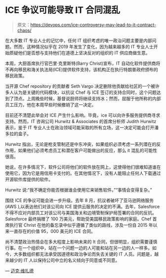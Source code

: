 # ICE 争议可能导致 IT 合同混乱

> 原文：<https://devops.com/ice-controversy-may-lead-to-it-contract-chaos/>

在大多数 IT 专业人士的记忆中，任何 IT 组织考虑的唯一政治问题主要是内部问题。然而，这种情况似乎在 2019 年发生了变化，因为越来越多的 IT 专业人士开始质疑他们是否想与支持他们在道德上坚决反对的组织的 IT 供应商做生意。

本周，大厨首席执行官巴里·克里斯特(Barry Christ)宣布，IT 自动化软件提供商将不再向移民和海关执法局(ICE)提供软件支持，该机构正在执行特朗普政府颁布的移民政策。

当开源 Chef repository 的贡献者 Seth Vargo 决定删除他贡献给社区的一个被许多人认为是关键的代码模块，以抗议 Chef 与 ICE 签订的支持合同时，这个问题达到了顶点。上周晚些时候，基督说厨师将继续支持冰；然而，屈服于他所称的内部员工压力，他在本周早些时候撤销了这一决定。

目前还不清楚此举会对 ICE 产生什么影响。毕竟，ice 可以向许多服务提供商寻求支持。然而，IT 咨询公司 Hurwitz & Associates 的首席分析师 Judith Hurwitz 表示，鉴于 IT 专业人士在政治领域可能采取的所有立场，这一决定可能会打开潘多拉的盒子。

Hurwitz 指出，无论是枪支管制还是中东冲突，如果组织必须考虑一系列潜在的反作用，如果他们必须考虑员工和潜在客户可能做出的反应，那么 it 混乱的可能性很高。

她说，在许多情况下，软件公司将他们的软件放在网上，这使得他们很难知道谁在使用它，因为它是用信用卡支付的。在其他情况下，没有人能阻止任何人下载通过开源软件库提供的软件。

Hurwitz 说:“我不确定你能否根据谁会使用它来销售软件。”“事情会变得复杂。”

围绕 ICE 的争议可能会进一步升级。去年 8 月，抗议者破坏了亚马逊网络服务(AWS ),以表达他们对该公司向 ICE 提供云服务的决定的不满。去年，Salesforce 不得不应对内部员工对该公司与美国海关和边境管制保护局签署的合同的反抗。Salesforce 最终捐赠了 100 万美元，帮助受美国移民政策影响的家庭。Chef 首席执行官 Christ 在他的备忘录中似乎遵循了类似的路线，涉及一份自 2015 年以来一直存在的价值 95，000 美元的 ICE 合同。

尚不清楚政治热情会在多大程度上影响未来的 It 合同，但很明显，组织需要谨慎行事。在一个组织中，站在一个问题一边的人可能和站在另一边的人一样多。如今，大多数组织都无法承受因道德和政治争论而失去关键的 IT 人员。问题是，越来越少的 IT 人以保持公司中立的名义倾向于同意或不同意。

— [迈克·维扎德](https://devops.com/author/mike-vizard/)